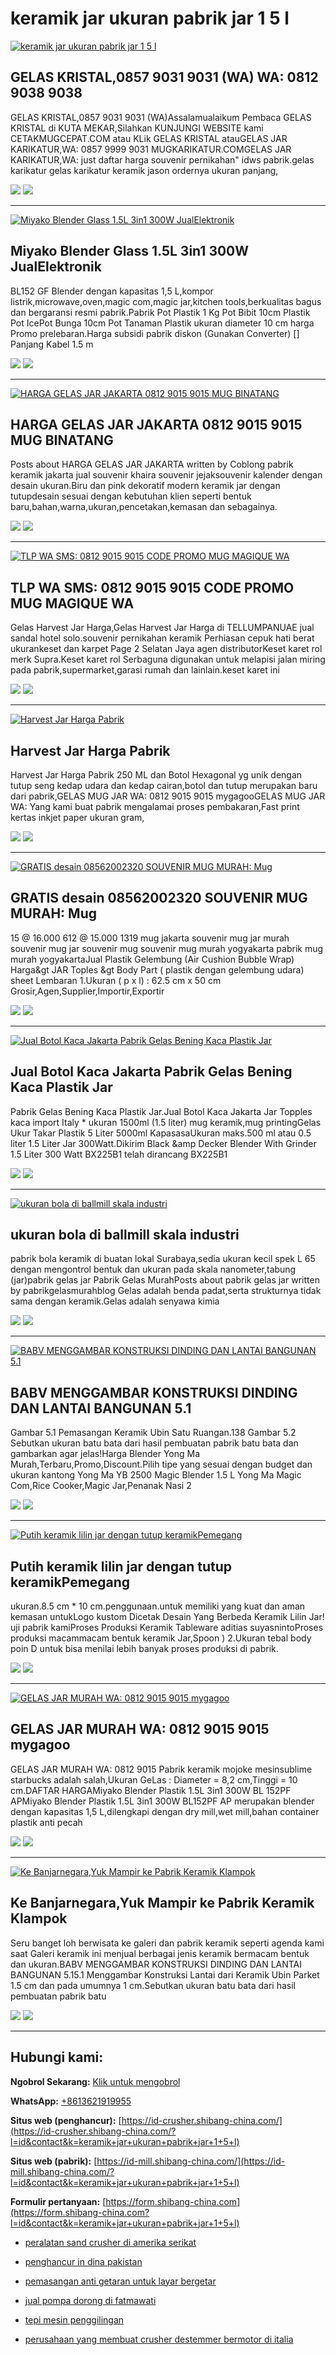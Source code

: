 # keramik jar ukuran pabrik jar 1 5 l

<a href="https://swt.shibang-china.com/?l=id&img&k=keramik+jar+ukuran+pabrik+jar+1+5+l" target="_blank">![keramik jar ukuran pabrik jar 1 5 l](http://static.shibang-china.com/all-800x300/973.jpg)</a>

## GELAS KRISTAL,0857 9031 9031 (WA) WA: 0812 9038 9038
GELAS KRISTAL,0857 9031 9031 (WA)Assalamualaikum Pembaca GELAS KRISTAL di KUTA MEKAR,Silahkan KUNJUNGI WEBSITE kami CETAKMUGCEPAT.COM atau KLik GELAS KRISTAL atauGELAS JAR KARIKATUR,WA: 0857 9999 9031 MUGKARIKATUR.COMGELAS JAR KARIKATUR,WA: just daftar harga souvenir pernikahan" idws pabrik.gelas karikatur gelas karikatur keramik jason ordernya ukuran panjang,


<a href="https://whatsapp.shibangsoft.com/WhatsApp.php" target="_blank" title="WhatsApp">![](http://static.shibang-china.com/icon/whatsapp.png)</a> <a href="https://swt.shibang-china.com/?l=id&icon&k=keramik+jar+ukuran+pabrik+jar+1+5+l" target="_blank">![](http://static.shibang-china.com/icon/chat-id.png)</a>

---

<a href="https://swt.shibang-china.com/?l=id&img&k=keramik+jar+ukuran+pabrik+jar+1+5+l" target="_blank">![Miyako Blender Glass 1.5L 3in1 300W JualElektronik](http://static.shibang-china.com/all-800x300/885.jpg)</a>

## Miyako Blender Glass 1.5L 3in1 300W JualElektronik
BL152 GF Blender dengan kapasitas 1,5 L,kompor listrik,microwave,oven,magic com,magic jar,kitchen tools,berkualitas bagus dan bergaransi resmi pabrik.Pabrik Pot Plastik 1 Kg Pot Bibit 10cm Plastik Pot IcePot Bunga 10cm Pot Tanaman Plastik ukuran diameter 10 cm harga Promo prelebaran.Harga subsidi pabrik diskon (Gunakan Converter) [] Panjang Kabel 1.5 m


<a href="https://whatsapp.shibangsoft.com/WhatsApp.php" target="_blank" title="WhatsApp">![](http://static.shibang-china.com/icon/whatsapp.png)</a> <a href="https://swt.shibang-china.com/?l=id&icon&k=keramik+jar+ukuran+pabrik+jar+1+5+l" target="_blank">![](http://static.shibang-china.com/icon/chat-id.png)</a>

---

<a href="https://swt.shibang-china.com/?l=id&img&k=keramik+jar+ukuran+pabrik+jar+1+5+l" target="_blank">![HARGA GELAS JAR JAKARTA 0812 9015 9015 MUG BINATANG](http://static.shibang-china.com/all-800x300/437.jpg)</a>

## HARGA GELAS JAR JAKARTA 0812 9015 9015 MUG BINATANG
Posts about HARGA GELAS JAR JAKARTA written by Coblong pabrik keramik jakarta jual souvenir khaira souvenir jejaksouvenir kalender dengan desain ukuran.Biru dan pink dekoratif modern keramik jar dengan tutupdesain sesuai dengan kebutuhan klien seperti bentuk baru,bahan,warna,ukuran,pencetakan,kemasan dan sebagainya.


<a href="https://whatsapp.shibangsoft.com/WhatsApp.php" target="_blank" title="WhatsApp">![](http://static.shibang-china.com/icon/whatsapp.png)</a> <a href="https://swt.shibang-china.com/?l=id&icon&k=keramik+jar+ukuran+pabrik+jar+1+5+l" target="_blank">![](http://static.shibang-china.com/icon/chat-id.png)</a>

---

<a href="https://swt.shibang-china.com/?l=id&img&k=keramik+jar+ukuran+pabrik+jar+1+5+l" target="_blank">![TLP WA SMS: 0812 9015 9015 CODE PROMO MUG MAGIQUE WA](http://static.shibang-china.com/all-800x300/575.jpg)</a>

## TLP WA SMS: 0812 9015 9015 CODE PROMO MUG MAGIQUE WA
Gelas Harvest Jar Harga,Gelas Harvest Jar Harga di TELLUMPANUAE jual sandal hotel solo.souvenir pernikahan keramik Perhiasan cepuk hati berat ukurankeset dan karpet Page 2 Selatan Jaya agen distributorKeset karet rol merk Supra.Keset karet rol Serbaguna digunakan untuk melapisi jalan miring pada pabrik,supermarket,garasi rumah dan lainlain.keset karet ini


<a href="https://whatsapp.shibangsoft.com/WhatsApp.php" target="_blank" title="WhatsApp">![](http://static.shibang-china.com/icon/whatsapp.png)</a> <a href="https://swt.shibang-china.com/?l=id&icon&k=keramik+jar+ukuran+pabrik+jar+1+5+l" target="_blank">![](http://static.shibang-china.com/icon/chat-id.png)</a>

---

<a href="https://swt.shibang-china.com/?l=id&img&k=keramik+jar+ukuran+pabrik+jar+1+5+l" target="_blank">![Harvest Jar Harga Pabrik](http://static.shibang-china.com/all-800x300/1079.jpg)</a>

## Harvest Jar Harga Pabrik
Harvest Jar Harga Pabrik 250 ML dan Botol Hexagonal yg unik dengan tutup seng kedap udara dan kedap cairan,botol dan tutup merupakan baru dari pabrik,GELAS MUG JAR WA: 0812 9015 9015 mygagooGELAS MUG JAR WA: Yang kami buat pabrik mengalamai proses pembakaran,Fast print kertas inkjet paper ukuran gram,


<a href="https://whatsapp.shibangsoft.com/WhatsApp.php" target="_blank" title="WhatsApp">![](http://static.shibang-china.com/icon/whatsapp.png)</a> <a href="https://swt.shibang-china.com/?l=id&icon&k=keramik+jar+ukuran+pabrik+jar+1+5+l" target="_blank">![](http://static.shibang-china.com/icon/chat-id.png)</a>

---

<a href="https://swt.shibang-china.com/?l=id&img&k=keramik+jar+ukuran+pabrik+jar+1+5+l" target="_blank">![GRATIS desain 08562002320 SOUVENIR MUG MURAH: Mug](http://static.shibang-china.com/all-800x300/1056.jpg)</a>

## GRATIS desain 08562002320 SOUVENIR MUG MURAH: Mug
15 @ 16.000 612 @ 15.000 1319 mug jakarta souvenir mug jar murah souvenir mug jar souvenir mug souvenir mug murah yogyakarta pabrik mug murah yogyakartaJual Plastik Gelembung (Air Cushion Bubble Wrap) Harga&gt JAR Toples &gt Body Part ( plastik dengan gelembung udara) sheet Lembaran 1.Ukuran ( p x l) : 62.5 cm x 50 cm Grosir,Agen,Supplier,Importir,Exportir


<a href="https://whatsapp.shibangsoft.com/WhatsApp.php" target="_blank" title="WhatsApp">![](http://static.shibang-china.com/icon/whatsapp.png)</a> <a href="https://swt.shibang-china.com/?l=id&icon&k=keramik+jar+ukuran+pabrik+jar+1+5+l" target="_blank">![](http://static.shibang-china.com/icon/chat-id.png)</a>

---

<a href="https://swt.shibang-china.com/?l=id&img&k=keramik+jar+ukuran+pabrik+jar+1+5+l" target="_blank">![Jual Botol Kaca Jakarta Pabrik Gelas Bening Kaca Plastik Jar](http://static.shibang-china.com/all-800x300/1000.jpg)</a>

## Jual Botol Kaca Jakarta Pabrik Gelas Bening Kaca Plastik Jar
Pabrik Gelas Bening Kaca Plastik Jar.Jual Botol Kaca Jakarta Jar Topples kaca import Italy * ukuran 1500ml (1.5 liter) mug keramik,mug printingGelas Ukur Takar Plastik 5 Liter 5000ml KapasasaUkuran maks.500 ml atau 0.5 liter 1.5 Liter Jar 300Watt.Dikirim Black &amp Decker Blender With Grinder 1.5 Liter 300 Watt BX225B1 telah dirancang BX225B1


<a href="https://whatsapp.shibangsoft.com/WhatsApp.php" target="_blank" title="WhatsApp">![](http://static.shibang-china.com/icon/whatsapp.png)</a> <a href="https://swt.shibang-china.com/?l=id&icon&k=keramik+jar+ukuran+pabrik+jar+1+5+l" target="_blank">![](http://static.shibang-china.com/icon/chat-id.png)</a>

---

<a href="https://swt.shibang-china.com/?l=id&img&k=keramik+jar+ukuran+pabrik+jar+1+5+l" target="_blank">![ukuran bola di ballmill skala industri](http://static.shibang-china.com/all-800x300/1026.jpg)</a>

## ukuran bola di ballmill skala industri
pabrik bola keramik di buatan lokal Surabaya,sedia ukuran kecil spek L 65 dengan mengontrol bentuk dan ukuran pada skala nanometer,tabung (jar)pabrik gelas jar Pabrik Gelas MurahPosts about pabrik gelas jar written by pabrikgelasmurahblog Gelas adalah benda padat,serta strukturnya tidak sama dengan keramik.Gelas adalah senyawa kimia


<a href="https://whatsapp.shibangsoft.com/WhatsApp.php" target="_blank" title="WhatsApp">![](http://static.shibang-china.com/icon/whatsapp.png)</a> <a href="https://swt.shibang-china.com/?l=id&icon&k=keramik+jar+ukuran+pabrik+jar+1+5+l" target="_blank">![](http://static.shibang-china.com/icon/chat-id.png)</a>

---

<a href="https://swt.shibang-china.com/?l=id&img&k=keramik+jar+ukuran+pabrik+jar+1+5+l" target="_blank">![BABV MENGGAMBAR KONSTRUKSI DINDING DAN LANTAI BANGUNAN 5.1](http://static.shibang-china.com/all-800x300/659.jpg)</a>

## BABV MENGGAMBAR KONSTRUKSI DINDING DAN LANTAI BANGUNAN 5.1
Gambar 5.1 Pemasangan Keramik Ubin Satu Ruangan.138 Gambar 5.2 Sebutkan ukuran batu bata dari hasil pembuatan pabrik batu bata dan gambarkan agar jelas!Harga Blender Yong Ma Murah,Terbaru,Promo,Discount.Pilih tipe yang sesuai dengan budget dan ukuran kantong Yong Ma YB 2500 Magic Blender 1.5 L Yong Ma Magic Com,Rice Cooker,Magic Jar,Penanak Nasi 2


<a href="https://whatsapp.shibangsoft.com/WhatsApp.php" target="_blank" title="WhatsApp">![](http://static.shibang-china.com/icon/whatsapp.png)</a> <a href="https://swt.shibang-china.com/?l=id&icon&k=keramik+jar+ukuran+pabrik+jar+1+5+l" target="_blank">![](http://static.shibang-china.com/icon/chat-id.png)</a>

---

<a href="https://swt.shibang-china.com/?l=id&img&k=keramik+jar+ukuran+pabrik+jar+1+5+l" target="_blank">![Putih keramik lilin jar dengan tutup keramikPemegang](http://static.shibang-china.com/all-800x300/1215.jpg)</a>

## Putih keramik lilin jar dengan tutup keramikPemegang
ukuran.8.5 cm * 10 cm.penggunaan.untuk memiliki yang kuat dan aman kemasan untukLogo kustom Dicetak Desain Yang Berbeda Keramik Lilin Jar! uji pabrik kamiProses Produksi Keramik Tableware aditias suyasnintoProses produksi macammacam bentuk keramik Jar,Spoon ) 2.Ukuran tebal body poin D untuk bisa menilai lebih banyak proses produksi di pabrik.


<a href="https://whatsapp.shibangsoft.com/WhatsApp.php" target="_blank" title="WhatsApp">![](http://static.shibang-china.com/icon/whatsapp.png)</a> <a href="https://swt.shibang-china.com/?l=id&icon&k=keramik+jar+ukuran+pabrik+jar+1+5+l" target="_blank">![](http://static.shibang-china.com/icon/chat-id.png)</a>

---

<a href="https://swt.shibang-china.com/?l=id&img&k=keramik+jar+ukuran+pabrik+jar+1+5+l" target="_blank">![GELAS JAR MURAH WA: 0812 9015 9015 mygagoo](http://static.shibang-china.com/all-800x300/224.jpg)</a>

## GELAS JAR MURAH WA: 0812 9015 9015 mygagoo
GELAS JAR MURAH WA: 0812 9015 Pabrik keramik mojoke mesinsublime starbucks adalah salah,Ukuran GeLas : Diameter = 8,2 cm,Tinggi = 10 cm.DAFTAR HARGAMiyako Blender Plastik 1.5L 3in1 300W BL 152PF APMiyako Blender Plastik 1.5L 3in1 300W BL152PF AP merupakan blender dengan kapasitas 1,5 L,dilengkapi dengan dry mill,wet mill,bahan container plastik anti pecah


<a href="https://whatsapp.shibangsoft.com/WhatsApp.php" target="_blank" title="WhatsApp">![](http://static.shibang-china.com/icon/whatsapp.png)</a> <a href="https://swt.shibang-china.com/?l=id&icon&k=keramik+jar+ukuran+pabrik+jar+1+5+l" target="_blank">![](http://static.shibang-china.com/icon/chat-id.png)</a>

---

<a href="https://swt.shibang-china.com/?l=id&img&k=keramik+jar+ukuran+pabrik+jar+1+5+l" target="_blank">![Ke Banjarnegara,Yuk Mampir ke Pabrik Keramik Klampok](http://static.shibang-china.com/all-800x300/965.jpg)</a>

## Ke Banjarnegara,Yuk Mampir ke Pabrik Keramik Klampok
Seru banget loh berwisata ke galeri dan pabrik keramik seperti agenda kami saat Galeri keramik ini menjual berbagai jenis keramik bermacam bentuk dan ukuran.BABV MENGGAMBAR KONSTRUKSI DINDING DAN LANTAI BANGUNAN 5.15.1 Menggambar Konstruksi Lantai dari Keramik Ubin Parket 1.5 cm dan pada umumnya 1 cm.Sebutkan ukuran batu bata dari hasil pembuatan pabrik batu


<a href="https://whatsapp.shibangsoft.com/WhatsApp.php" target="_blank" title="WhatsApp">![](http://static.shibang-china.com/icon/whatsapp.png)</a> <a href="https://swt.shibang-china.com/?l=id&icon&k=keramik+jar+ukuran+pabrik+jar+1+5+l" target="_blank">![](http://static.shibang-china.com/icon/chat-id.png)</a>

---
## Hubungi kami:

**Ngobrol Sekarang:** [Klik untuk mengobrol](https://swt.shibang-china.com?l=id&contact&k=keramik+jar+ukuran+pabrik+jar+1+5+l)

**WhatsApp:**  [+8613621919955](https://whatsapp.shibangsoft.com/WhatsApp.php)

**Situs web (penghancur):** [https://id-crusher.shibang-china.com/](https://id-crusher.shibang-china.com/?l=id&contact&k=keramik+jar+ukuran+pabrik+jar+1+5+l)

**Situs web (pabrik):** [https://id-mill.shibang-china.com/](https://id-mill.shibang-china.com/?l=id&contact&k=keramik+jar+ukuran+pabrik+jar+1+5+l)

**Formulir pertanyaan:** [https://form.shibang-china.com](https://form.shibang-china.com?l=id&contact&k=keramik+jar+ukuran+pabrik+jar+1+5+l)

* [peralatan sand crusher di amerika serikat](../16/peralatan%20sand%20crusher%20di%20amerika%20serikat.md)

* [penghancur in dina pakistan](../25/penghancur%20in%20dina%20pakistan.md)

* [pemasangan anti getaran untuk layar bergetar](../20/pemasangan%20anti%20getaran%20untuk%20layar%20bergetar.md)

* [jual pompa dorong di fatmawati](../22/jual%20pompa%20dorong%20di%20fatmawati.md)

* [tepi mesin penggilingan](../24/tepi%20mesin%20penggilingan.md)

* [perusahaan yang membuat crusher destemmer bermotor di italia](../20/perusahaan%20yang%20membuat%20crusher%20destemmer%20bermotor%20di%20italia.md)